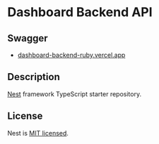 # Dashboard Backend API

## Swagger

- [dashboard-backend-ruby.vercel.app](https://dashboard-backend-ruby.vercel.app/)

## Description

[Nest](https://github.com/nestjs/nest) framework TypeScript starter repository.

## License

Nest is [MIT licensed](LICENSE).
